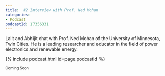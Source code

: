 ```yaml
---
title:  #2 Interview with Prof. Ned Mohan
categories:
- Podcast
podcastId: 17356331
---
```


Lalit and Abhijit chat with Prof. Ned Mohan of the University of Minnesota, Twin Cities. He is a leading researcher and educator in the field of power electronics and renewable energy.

{% include podcast.html id=page.podcastId %}

<!-- more -->

<small> Coming Soon </small>

